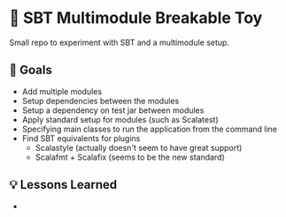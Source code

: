 # 🧸 SBT Multimodule Breakable Toy

Small repo to experiment with SBT and a multimodule setup.

## 🎯 Goals

- Add multiple modules
- Setup dependencies between the modules
- Setup a dependency on test jar between modules
- Apply standard setup for modules (such as Scalatest)
- Specifying main classes to run the application from the command line
- Find SBT equivalents for plugins
    - Scalastyle (actually doesn't seem to have great support)
    - Scalafmt + Scalafix (seems to be the new standard)

## 💡 Lessons Learned

-
